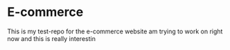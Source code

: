 # E-commerce
This is my test-repo for the e-commerce website am trying to work on right now and this is really interestin
